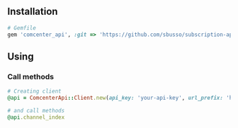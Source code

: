 ## Installation

``` ruby
# Gemfile
gem 'comcenter_api', :git => 'https://github.com/sbusso/subscription-api.git'
```

## Using

### Call methods

``` ruby
# Creating client
@api = ComcenterApi::Client.new(api_key: 'your-api-key', url_prefix: 'http://api-url.etc').api

# and call methods
@api.channel_index
